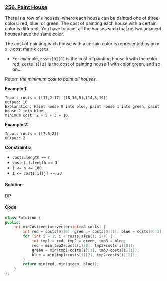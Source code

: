 ### [256. Paint House](https://leetcode.com/problems/paint-house/)

There is a row of `n` houses, where each house can be painted one of three colors: red, blue, or green. The cost of painting each house with a certain color is different. You have to paint all the houses such that no two adjacent houses have the same color.

The cost of painting each house with a certain color is represented by an `n x 3` cost matrix `costs`.

- For example, `costs[0][0]` is the cost of painting house `0` with the color red; `costs[1][2]` is the cost of painting house 1 with color green, and so on...

Return *the minimum cost to paint all houses*.

 

**Example 1:**

```
Input: costs = [[17,2,17],[16,16,5],[14,3,19]]
Output: 10
Explanation: Paint house 0 into blue, paint house 1 into green, paint house 2 into blue.
Minimum cost: 2 + 5 + 3 = 10.
```

**Example 2:**

```
Input: costs = [[7,6,2]]
Output: 2
```

 

**Constraints:**

- `costs.length == n`
- `costs[i].length == 3`
- `1 <= n <= 100`
- `1 <= costs[i][j] <= 20`

#### Solution

DP

#### Code

```c++
class Solution {
public:
    int minCost(vector<vector<int>>& costs) {
        int red = costs[0][0], green = costs[0][1], blue = costs[0][2];
        for (int i = 1; i < costs.size(); i++) {
            int tmp1 = red, tmp2 = green, tmp3 = blue;
            red = min(tmp2+costs[i][0], tmp3+costs[i][0]);
            green = min(tmp1+costs[i][1], tmp3+costs[i][1]);
            blue = min(tmp1+costs[i][2], tmp2+costs[i][2]);
        }
        return min(red, min(green, blue));
    }
};
```



